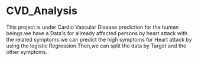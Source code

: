 # CVD_Analysis
This project is under Cardio Vascular Disease prediction for the human beings.we have a Data's for allready affected persons by heart attack with the related symptoms.we can predict the high symptoms for Heart attack by using the logistic Regression.Then,we can split the data by Target and the other symptoms.
